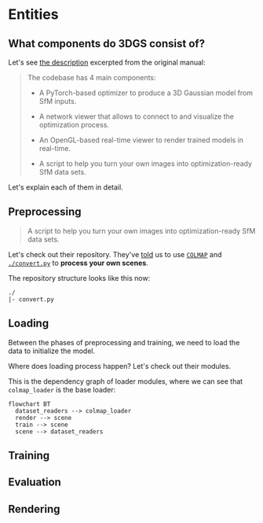 # Entities

## What components do 3DGS consist of?

Let's see [the description](https://github.com/graphdeco-inria/gaussian-splatting/?tab=readme-ov-file#overview) excerpted from the original manual:

> The codebase has 4 main components:
>
> - A PyTorch-based optimizer to produce a 3D Gaussian model from SfM inputs.
>
> - A network viewer that allows to connect to and visualize the optimization process.
>
> - An OpenGL-based real-time viewer to render trained models in real-time.
>
> - A script to help you turn your own images into optimization-ready SfM data sets.

Let's explain each of them in detail.

## Preprocessing

> A script to help you turn your own images into optimization-ready SfM data sets.

Let's check out their repository. They've [told](https://github.com/graphdeco-inria/gaussian-splatting/?tab=readme-ov-file#processing-your-own-scenes) us to use [`COLMAP`](https://colmap.github.io/) and [`./convert.py`](https://github.com/graphdeco-inria/gaussian-splatting/blob/main/convert.py) to **process your own scenes**.

The repository structure looks like this now:

```plaintext
./
|- convert.py
```

## Loading

Between the phases of preprocessing and training, we need to load the data to initialize the model.

Where does loading process happen? Let's check out their modules.

This is the dependency graph of loader modules, where we can see that `colmap_loader` is the base loader:

```mermaid
flowchart BT
  dataset_readers --> colmap_loader
  render --> scene
  train --> scene
  scene --> dataset_readers
```

<!-- ```mermaid
flowchart BT
  gaussian_renderer --|> gaussian_model
  metrics --|> lpipsPyTorch
  full_eval --|> metrics
  dataset_readers --|> colmap_loader
  render --|> arguments
  render --|> gaussian_renderer
  render --|> scene
  train --|> gaussian_renderer
  train --|> scene
  train --|> arguments
  train --|> network_gui
  network_gui --|> cameras
  scene --|> gaussian_model
  scene --|> arguments
  scene --|> dataset_readers
``` -->

## Training

## Evaluation

## Rendering

